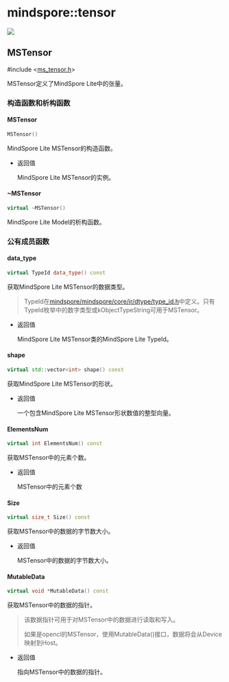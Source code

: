 # mindspore::tensor

<a href="https://gitee.com/mindspore/docs/blob/r1.3/docs/lite/api/source_zh_cn/api_cpp/tensor.md" target="_blank"><img src="https://gitee.com/mindspore/docs/raw/r1.3/resource/_static/logo_source.png"></a>

## MSTensor

\#include &lt;[ms_tensor.h](https://gitee.com/mindspore/mindspore/blob/r1.3/mindspore/lite/include/ms_tensor.h)&gt;

MSTensor定义了MindSpore Lite中的张量。

### 构造函数和析构函数

#### MSTensor

```cpp
MSTensor()
```

MindSpore Lite MSTensor的构造函数。

- 返回值

    MindSpore Lite MSTensor的实例。

#### ~MSTensor

```cpp
virtual ~MSTensor()
```

MindSpore Lite Model的析构函数。

### 公有成员函数

#### data_type

```cpp
virtual TypeId data_type() const
```

获取MindSpore Lite MSTensor的数据类型。

> TypeId在[mindspore/mindspore/core/ir/dtype/type_id\.h](https://gitee.com/mindspore/mindspore/blob/r1.3/mindspore/core/ir/dtype/type_id.h)中定义。只有TypeId枚举中的数字类型或kObjectTypeString可用于MSTensor。

- 返回值

    MindSpore Lite MSTensor类的MindSpore Lite TypeId。

#### shape

```cpp
virtual std::vector<int> shape() const
```

获取MindSpore Lite MSTensor的形状。

- 返回值

    一个包含MindSpore Lite MSTensor形状数值的整型向量。

#### ElementsNum

```cpp
virtual int ElementsNum() const
```

获取MSTensor中的元素个数。

- 返回值

    MSTensor中的元素个数

#### Size

```cpp
virtual size_t Size() const
```

获取MSTensor中的数据的字节数大小。

- 返回值

    MSTensor中的数据的字节数大小。

#### MutableData

```cpp
virtual void *MutableData() const
```

获取MSTensor中的数据的指针。

> 该数据指针可用于对MSTensor中的数据进行读取和写入。
>
> 如果是opencl的MSTensor，使用MutableData()接口，数据将会从Device映射到Host。

- 返回值

    指向MSTensor中的数据的指针。
